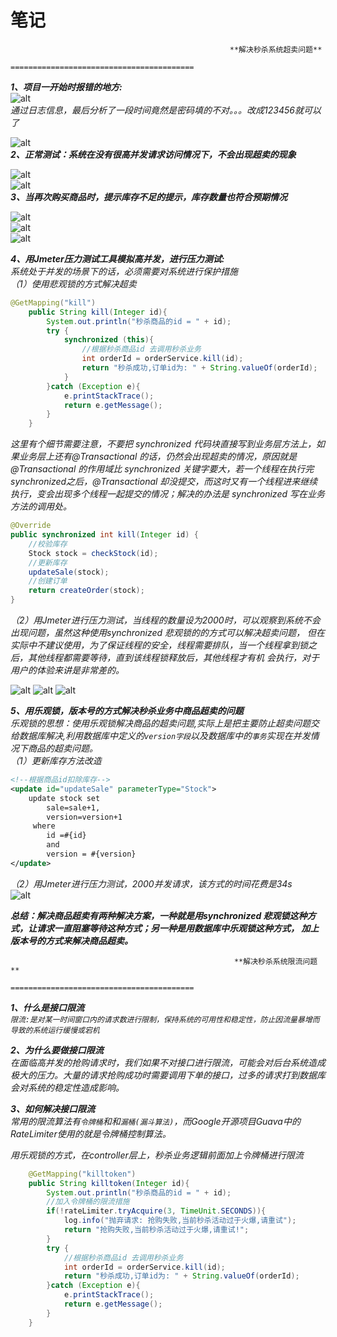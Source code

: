 # 笔记  
                                                     **解决秒杀系统超卖问题**  
                                            =========================================  
***1、项目一开始时报错的地方:***  
![alt](https://github.com/Microvolume/miaosha/blob/master/src/main/resources/static/image/%E6%88%AA%E5%9B%BE0.png?raw=true)  
*通过日志信息，最后分析了一段时间竟然是密码填的不对。。。改成123456就可以了*  

![alt](https://github.com/Microvolume/miaosha/blob/master/src/main/resources/static/image/%E6%88%AA%E5%9B%BE.png?raw=true)  
***2、正常测试：系统在没有很高并发请求访问情况下，不会出现超卖的现象***  

![alt](https://github.com/Microvolume/miaosha/blob/master/src/main/resources/static/image/%E6%88%AA%E5%9B%BE%20(1).png?raw=true)  
![alt](https://github.com/Microvolume/miaosha/blob/master/src/main/resources/static/image/%E6%88%AA%E5%9B%BE%20(2).png?raw=true)  
***3、当再次购买商品时，提示库存不足的提示，库存数量也符合预期情况***  

![alt](https://github.com/Microvolume/miaosha/blob/master/src/main/resources/static/image/%E6%88%AA%E5%9B%BE%20(3).png?raw=true)  
![alt](https://github.com/Microvolume/miaosha/blob/master/src/main/resources/static/image/%E6%88%AA%E5%9B%BE%20(4).png?raw=true)  
![alt](https://github.com/Microvolume/miaosha/blob/master/src/main/resources/static/image/%E6%88%AA%E5%9B%BE%20(5).png?raw=true)  

***4、用Jmeter压力测试工具模拟高并发，进行压力测试:***  
  *系统处于并发的场景下的话，必须需要对系统进行保护措施*  
  *（1）使用悲观锁的方式解决超卖*
```java
@GetMapping("kill")
    public String kill(Integer id){
        System.out.println("秒杀商品的id = " + id);
        try {
            synchronized (this){
                //根据秒杀商品id 去调用秒杀业务
                int orderId = orderService.kill(id);
                return "秒杀成功,订单id为: " + String.valueOf(orderId);
            }
        }catch (Exception e){
            e.printStackTrace();
            return e.getMessage();
        }
    }
```  
   *这里有个细节需要注意，不要把 synchronized 代码块直接写到业务层方法上，如果业务层上还有@Transactional 的话，仍然会出现超卖的情况，原因就是@Transactional 的作用域比 synchronized 关键字要大，若一个线程在执行完synchronized之后，@Transactional 却没提交，而这时又有一个线程进来继续执行，变会出现多个线程一起提交的情况；解决的办法是 synchronized 写在业务方法的调用处。*  
```java
@Override
public synchronized int kill(Integer id) {
    //校验库存
    Stock stock = checkStock(id);
    //更新库存
    updateSale(stock);
    //创建订单
    return createOrder(stock);
}
```  
  *（2）用Jmeter进行压力测试，当线程的数量设为2000时，可以观察到系统不会出现问题，虽然这种使用synchronized 悲观锁的的方式可以解决超卖问题，
但在实际中不建议使用，为了保证线程的安全，线程需要排队，当一个线程拿到锁之后，其他线程都需要等待，直到该线程锁释放后，其他线程才有机
会执行，对于用户的体验来讲是非常差的。*

![alt](https://github.com/Microvolume/miaosha/blob/master/src/main/resources/static/image/%E6%88%AA%E5%9B%BE%20(6).png?raw=true) 
![alt](https://github.com/Microvolume/miaosha/blob/master/src/main/resources/static/image/%E6%88%AA%E5%9B%BE%20(7).png?raw=true) 
![alt](https://github.com/Microvolume/miaosha/blob/master/src/main/resources/static/image/%E6%88%AA%E5%9B%BE%20(8).png?raw=true)  

***5、用乐观锁，版本号的方式解决秒杀业务中商品超卖的问题***  
*乐观锁的思想：使用乐观锁解决商品的超卖问题,实际上是把主要防止超卖问题交给数据库解决,利用数据库中定义的`version字段`以及数据库中的`事务`实现在并发情况下商品的超卖问题。*  
*（1）更新库存方法改造*  
```xml
<!--根据商品id扣除库存-->
<update id="updateSale" parameterType="Stock">
    update stock set
        sale=sale+1,
        version=version+1
     where
        id =#{id}
        and
        version = #{version}
</update>
```  
*（2）用Jmeter进行压力测试，2000并发请求，该方式的时间花费是34s*  
![alt](https://github.com/Microvolume/miaosha/blob/master/src/main/resources/static/image/%E6%88%AA%E5%9B%BE%20(9).png?raw=true) 

***总结：解决商品超卖有两种解决方案，一种就是用synchronized 悲观锁这种方式，让请求一直阻塞等待这种方式；另一种是用数据库中乐观锁这种方式，
加上版本号的方式来解决商品超卖。***



                                                      **解决秒杀系统限流问题**  
                                            =========================================  
***1、什么是接口限流***  
    *`限流:是对某一时间窗口内的请求数进行限制，保持系统的可用性和稳定性，防止因流量暴增而导致的系统运行缓慢或宕机`*

***2、为什么要做接口限流***  
    *在面临高并发的抢购请求时，我们如果不对接口进行限流，可能会对后台系统造成极大的压力。大量的请求抢购成功时需要调用下单的接口，过多的请求打到数据库会对系统的稳定性造成影响。*

***3、如何解决接口限流***  
    *常用的限流算法有`令牌桶`和和`漏桶(漏斗算法)`，而Google开源项目Guava中的RateLimiter使用的就是令牌桶控制算法。*

*用乐观锁的方式，在controller层上，秒杀业务逻辑前面加上令牌桶进行限流*  

```java
    @GetMapping("killtoken")
    public String killtoken(Integer id){
        System.out.println("秒杀商品的id = " + id);
        //加入令牌桶的限流措施
        if(!rateLimiter.tryAcquire(3, TimeUnit.SECONDS)){
            log.info("抛弃请求: 抢购失败,当前秒杀活动过于火爆,请重试");
            return "抢购失败,当前秒杀活动过于火爆,请重试!";
        }
        try {
            //根据秒杀商品id 去调用秒杀业务
            int orderId = orderService.kill(id);
            return "秒杀成功,订单id为: " + String.valueOf(orderId);
        }catch (Exception e){
            e.printStackTrace();
            return e.getMessage();
        }
    }
```
                                     


